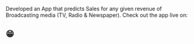 Developed an App that predicts Sales for any given revenue of Broadcasting media (TV, Radio & Newspaper).
Check out the app live on:<a href = "https://huggingface.co/spaces/Ninad077/SalesPrediction_App"></a></div><!DOCTYPE html><h2>&#128513;</h2></html>

